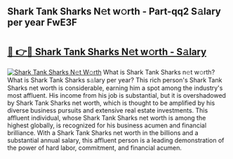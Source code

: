 ## Shark Tank Sharks N𝚎t w𝚘rth - Part-qq2 S𝚊lary per year FwE3F

# <h2><a href="http://gc1j4b2.nevu.top/?p=Shark+Tank+Sharks">🔗 👉🔴 Shark Tank Sharks N𝚎t w𝚘rth - S𝚊lary</a></h2>

[![Shark Tank Sharks N𝚎t W𝚘rth](https://i.imgur.com/Oavwk0R.jpeg)](http://gc1j4b2.nevu.top/?p=Shark+Tank+Sharks)
What is Shark Tank Sharks n𝚎t w𝚘rth? What is Shark Tank Sharks s𝚊lary per year?
This rich person's Shark Tank Sharks net worth is considerable, earning him a spot among the industry's most affluent. His income from his job is substantial, but it is overshadowed by Shark Tank Sharks net worth, which is thought to be amplified by his diverse business pursuits and extensive real estate investments. This affluent individual, whose Shark Tank Sharks net worth is among the highest globally, is recognized for his business acumen and financial brilliance. With a Shark Tank Sharks net worth in the billions and a substantial annual salary, this affluent person is a leading demonstration of the power of hard labor, commitment, and financial acumen.
